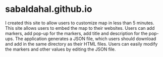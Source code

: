 # sabaldahal.github.io

I created this site to allow users to customize map in less than 5 minutes. This site allows users to embed the map to their websites.
Users can add markers, add pop-up for the markers, add title and description for the pop-ups.
The application generates a JSON file, which users should download and add in the same directory as their HTML files.
Users can easily modify the markers and other values by editing the JSON file.
